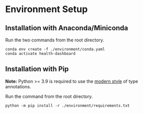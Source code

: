 # Environment Setup

## Installation with Anaconda/Miniconda

Run the two commands from the root directory.

```shell
conda env create -f ./environment/conda.yaml
conda activate health-dashboard
```

## Installation with Pip

**Note:** Python >= 3.9 is required to use the [modern style](https://peps.python.org/pep-0585/) of type annotations.

Run the command from the root directory.

```shell
python -m pip install -r ./environment/requirements.txt
```

